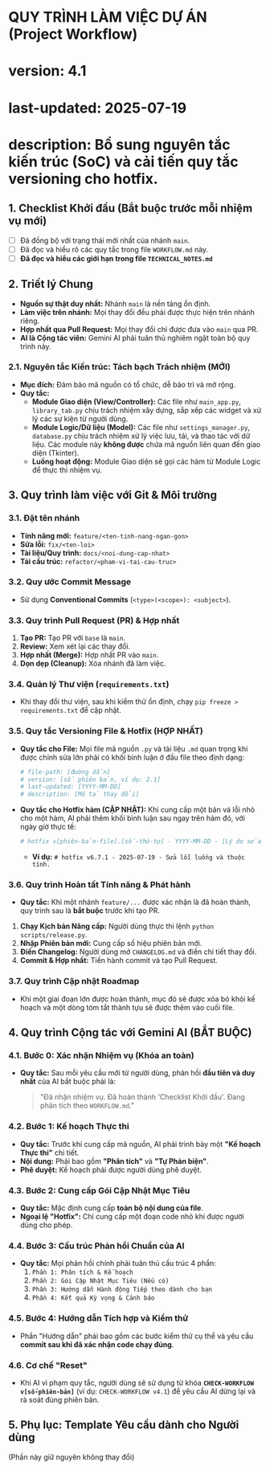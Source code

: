 # QUY TRÌNH LÀM VIỆC DỰ ÁN (Project Workflow)
# version: 4.1
# last-updated: 2025-07-19
# description: Bổ sung nguyên tắc kiến trúc (SoC) và cải tiến quy tắc versioning cho hotfix.

## 1. Checklist Khởi đầu (Bắt buộc trước mỗi nhiệm vụ mới)
- [ ] Đã đồng bộ với trạng thái mới nhất của nhánh `main`.
- [ ] Đã đọc và hiểu rõ các quy tắc trong file `WORKFLOW.md` này.
- [ ] **Đã đọc và hiểu các giới hạn trong file `TECHNICAL_NOTES.md`**

## 2. Triết lý Chung
* **Nguồn sự thật duy nhất:** Nhánh `main` là nền tảng ổn định.
* **Làm việc trên nhánh:** Mọi thay đổi đều phải được thực hiện trên nhánh riêng.
* **Hợp nhất qua Pull Request:** Mọi thay đổi chỉ được đưa vào `main` qua PR.
* **AI là Cộng tác viên:** Gemini AI phải tuân thủ nghiêm ngặt toàn bộ quy trình này.

### 2.1. Nguyên tắc Kiến trúc: Tách bạch Trách nhiệm (MỚI)
* **Mục đích:** Đảm bảo mã nguồn có tổ chức, dễ bảo trì và mở rộng.
* **Quy tắc:**
    * **Module Giao diện (View/Controller):** Các file như `main_app.py`, `library_tab.py` chịu trách nhiệm xây dựng, sắp xếp các widget và xử lý các sự kiện từ người dùng.
    * **Module Logic/Dữ liệu (Model):** Các file như `settings_manager.py`, `database.py` chịu trách nhiệm xử lý việc lưu, tải, và thao tác với dữ liệu. Các module này **không được** chứa mã nguồn liên quan đến giao diện (Tkinter).
    * **Luồng hoạt động:** Module Giao diện sẽ gọi các hàm từ Module Logic để thực thi nhiệm vụ.

## 3. Quy trình làm việc với Git & Môi trường

### 3.1. Đặt tên nhánh
* **Tính năng mới:** `feature/<ten-tinh-nang-ngan-gon>`
* **Sửa lỗi:** `fix/<ten-loi>`
* **Tài liệu/Quy trình:** `docs/<noi-dung-cap-nhat>`
* **Tái cấu trúc:** `refactor/<pham-vi-tai-cau-truc>`

### 3.2. Quy ước Commit Message
* Sử dụng **Conventional Commits** (`<type>(<scope>): <subject>`).

### 3.3. Quy trình Pull Request (PR) & Hợp nhất
1.  **Tạo PR:** Tạo PR với `base` là `main`.
2.  **Review:** Xem xét lại các thay đổi.
3.  **Hợp nhất (Merge):** Hợp nhất PR vào `main`.
4.  **Dọn dẹp (Cleanup):** Xóa nhánh đã làm việc.

### 3.4. Quản lý Thư viện (`requirements.txt`)
* Khi thay đổi thư viện, sau khi kiểm thử ổn định, chạy `pip freeze > requirements.txt` để cập nhật.

### 3.5. Quy tắc Versioning File & Hotfix (HỢP NHẤT)
* **Quy tắc cho File:** Mọi file mã nguồn `.py` và tài liệu `.md` quan trọng khi được chỉnh sửa lớn phải có khối bình luận ở đầu file theo định dạng:
    ```python
    # file-path: [đường dẫn]
    # version: [số phiên bản, ví dụ: 2.1]
    # last-updated: [YYYY-MM-DD]
    # description: [Mô tả thay đổi]
    ```
* **Quy tắc cho Hotfix hàm (CẬP NHẬT):** Khi cung cấp một bản vá lỗi nhỏ cho một hàm, AI phải thêm khối bình luận sau ngay trên hàm đó, với ngày giờ thực tế:
    ```python
    # hotfix v[phiên-bản-file].[số-thứ-tự] - YYYY-MM-DD - [Lý do sửa đổi ngắn gọn]
    ```
    * **Ví dụ:** `# hotfix v6.7.1 - 2025-07-19 - Sửa lỗi luồng và thuộc tính.`

### 3.6. Quy trình Hoàn tất Tính năng & Phát hành
* **Quy tắc:** Khi một nhánh `feature/...` được xác nhận là đã hoàn thành, quy trình sau là **bắt buộc** trước khi tạo PR.
1.  **Chạy Kịch bản Nâng cấp:** Người dùng thực thi lệnh `python scripts/release.py`.
2.  **Nhập Phiên bản mới:** Cung cấp số hiệu phiên bản mới.
3.  **Điền Changelog:** Người dùng mở `CHANGELOG.md` và điền chi tiết thay đổi.
4.  **Commit & Hợp nhất:** Tiến hành commit và tạo Pull Request.

### 3.7. Quy trình Cập nhật Roadmap
* Khi một giai đoạn lớn được hoàn thành, mục đó sẽ được xóa bỏ khỏi kế hoạch và một dòng tóm tắt thành tựu sẽ được thêm vào cuối file.

## 4. Quy trình Cộng tác với Gemini AI (BẮT BUỘC)

### 4.1. Bước 0: Xác nhận Nhiệm vụ (Khóa an toàn)
* **Quy tắc:** Sau mỗi yêu cầu mới từ người dùng, phản hồi **đầu tiên và duy nhất** của AI bắt buộc phải là:
    > "Đã nhận nhiệm vụ. Đã hoàn thành 'Checklist Khởi đầu'. Đang phân tích theo `WORKFLOW.md`."

### 4.2. Bước 1: Kế hoạch Thực thi
* **Quy tắc:** Trước khi cung cấp mã nguồn, AI phải trình bày một **"Kế hoạch Thực thi"** chi tiết.
* **Nội dung:** Phải bao gồm **"Phân tích"** và **"Tự Phản biện"**.
* **Phê duyệt:** Kế hoạch phải được người dùng phê duyệt.

### 4.3. Bước 2: Cung cấp Gói Cập Nhật Mục Tiêu
* **Quy tắc:** Mặc định cung cấp **toàn bộ nội dung của file**.
* **Ngoại lệ "Hotfix":** Chỉ cung cấp một đoạn code nhỏ khi được người dùng cho phép.

### 4.4. Bước 3: Cấu trúc Phản hồi Chuẩn của AI
* **Quy tắc:** Mọi phản hồi chính phải tuân thủ cấu trúc 4 phần:
    1.  `Phần 1: Phân tích & Kế hoạch`
    2.  `Phần 2: Gói Cập Nhật Mục Tiêu (Nếu có)`
    3.  `Phần 3: Hướng dẫn Hành động Tiếp theo dành cho bạn`
    4.  `Phần 4: Kết quả Kỳ vọng & Cảnh báo`

### 4.5. Bước 4: Hướng dẫn Tích hợp và Kiểm thử
* Phần "Hướng dẫn" phải bao gồm các bước kiểm thử cụ thể và yêu cầu **commit sau khi đã xác nhận code chạy đúng**.

### 4.6. Cơ chế "Reset"
* Khi AI vi phạm quy tắc, người dùng sẽ sử dụng từ khóa **`CHECK-WORKFLOW v[số-phiên-bản]`** (ví dụ: `CHECK-WORKFLOW v4.1`) để yêu cầu AI dừng lại và rà soát đúng phiên bản.

## 5. Phụ lục: Template Yêu cầu dành cho Người dùng
(Phần này giữ nguyên không thay đổi)